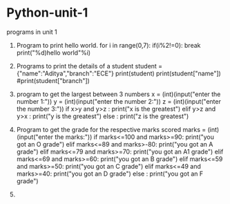 # Python-unit-1
programs in unit 1
  
  
1) Program to print hello world.
for i in range(0,7):
  if(i%2!=0):
    break
  print("%d)hello world"%i)
  
  
 2) Programs to print the details of a student
student = {"name":"Aditya","branch":"ECE"}
print(student)
print(student["name"])
#print(student["branch"])



3) program  to get the largest between 3 numbers
x = (int)(input("enter the number 1:"))
y = (int)(input("enter the number 2:"))
z = (int)(input("enter the number 3:"))
if x>y and y>z :
  print("x is the greatest")
elif y>z and y>x :
  print("y is the greatest")
else :
  print("z is the greatest")
  
   
  4) Program to get the grade for the respective marks scored
  marks = (int)(input("enter the marks:"))
if marks<=100 and marks>=90:
  print("you got an O grade")
elif marks<=89 and marks>-80:
  print("you got an A grade")
elif marks<=79 and marks>=70:
  print("you got an A1 grade")
elif marks<=69 and marks>=60:
  print("you got an B grade")
elif marks<=59 and marks>=50:
  print("you got an C grade")
elif marks<=49 and marks>=40:
  print("you got an D grade")
else :
  print("you got an F grade")
  
  
  
  
  
5)
